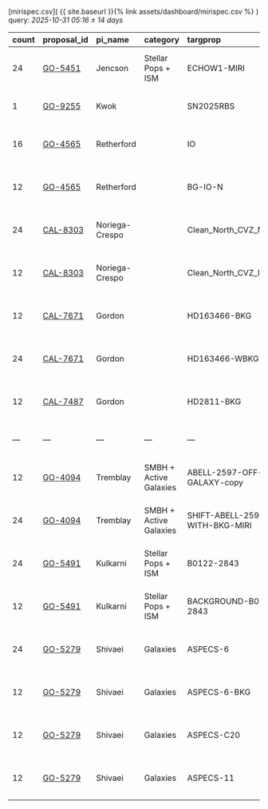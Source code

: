 
[mirispec.csv]( {{ site.baseurl }}{% link assets/dashboard/mirispec.csv %} ) query: *2025-10-31 05:16 ± 14 days*

| count   | proposal_id                                                              | pi_name        | category               | targprop                       | coords                                                                                               | exp_type   | bandpass                            | observed         | release              |
|:--------|:-------------------------------------------------------------------------|:---------------|:-----------------------|:-------------------------------|:-----------------------------------------------------------------------------------------------------|:-----------|:------------------------------------|:-----------------|:---------------------|
| 24      | [GO-5451](https://www.stsci.edu/jwst-program-info/visits/?program=5451)  | Jencson        | Stellar Pops + ISM     | ECHOW1-MIRI                    | [j231604p5821](https://www.legacysurvey.org/viewer?ra=349.01232&dec=58.34842&layer=ls-dr10&zoom=13)  | MIR_MRS    | 1L 1M 1S 2L 2M 2S 3L 3M 3S 4L 4M 4S | 2024-10-16 05:37 | 2025-10-17 16:10     |
| 1       | [GO-9255](https://www.stsci.edu/jwst-program-info/visits/?program=9255)  | Kwok           |                        | SN2025RBS                      | [j223704p3425](https://www.legacysurvey.org/viewer?ra=339.26519&dec=34.41888&layer=ls-dr10&zoom=13)  | MIR_LRS    | P750L                               | 2025-10-20 13:41 | 2025-10-20 22:57     |
| 16      | [GO-4565](https://www.stsci.edu/jwst-program-info/visits/?program=4565)  | Retherford     |                        | IO                             | [j051948p2223](https://www.legacysurvey.org/viewer?ra=79.94777&dec=22.37803&layer=ls-dr10&zoom=13)   | MIR_MRS    | 1M 1S 2M 2S 3M 3S 4M 4S             | 2024-10-22 15:46 | 2025-10-22 23:19     |
| 12      | [GO-4565](https://www.stsci.edu/jwst-program-info/visits/?program=4565)  | Retherford     |                        | BG-IO-N                        | [j051944p2224](https://www.legacysurvey.org/viewer?ra=79.94108&dec=22.40273&layer=ls-dr10&zoom=13)   | MIR_MRS    | 1L 1M 1S 2L 2M 2S 3L 3M 3S 4L 4M 4S | 2024-10-22 17:15 | 2025-10-22 23:40     |
| 24      | [CAL-8303](https://www.stsci.edu/jwst-program-info/visits/?program=8303) | Noriega-Crespo |                        | Clean_North_CVZ_MRS            | [j172256p6546](https://www.legacysurvey.org/viewer?ra=260.74108&dec=65.77031&layer=ls-dr10&zoom=13)  | MIR_MRS    | 1L 1M 1S 2L 2M 2S 3L 3M 3S 4L 4M 4S | 2025-10-22 20:18 | 2025-10-23 03:14     |
| 12      | [CAL-8303](https://www.stsci.edu/jwst-program-info/visits/?program=8303) | Noriega-Crespo |                        | Clean_North_CVZ_IMA_back       | [j172256p6546](https://www.legacysurvey.org/viewer?ra=260.74108&dec=65.77031&layer=ls-dr10&zoom=13)  | MIR_MRS    | 1L 1M 1S 2L 2M 2S 3L 3M 3S 4L 4M 4S | 2025-10-22 21:24 | 2025-10-23 03:15     |
| 12      | [CAL-7671](https://www.stsci.edu/jwst-program-info/visits/?program=7671) | Gordon         |                        | HD163466-BKG                   | [j175324p6025](https://www.legacysurvey.org/viewer?ra=268.35570&dec=60.41335&layer=ls-dr10&zoom=13)  | MIR_MRS    | 1L 1M 1S 2L 2M 2S 3L 3M 3S 4L 4M 4S | 2025-10-26 04:05 | 2025-10-26 16:37     |
| 24      | [CAL-7671](https://www.stsci.edu/jwst-program-info/visits/?program=7671) | Gordon         |                        | HD163466-WBKG                  | [j175224p6024](https://www.legacysurvey.org/viewer?ra=268.10570&dec=60.39668&layer=ls-dr10&zoom=13)  | MIR_MRS    | 1L 1M 1S 2L 2M 2S 3L 3M 3S 4L 4M 4S | 2025-10-26 04:53 | 2025-10-26 16:42     |
| 12      | [CAL-7487](https://www.stsci.edu/jwst-program-info/visits/?program=7487) | Gordon         |                        | HD2811-BKG                     | [j003120m4337](https://www.legacysurvey.org/viewer?ra=7.82698&dec=-43.61198&layer=ls-dr10&zoom=13)   | MIR_MRS    | 1L 1M 1S 2L 2M 2S 3L 3M 3S 4L 4M 4S | 2025-10-28 20:50 | 2025-10-29 04:44     |
| —       | —                                                                        | —              | —                      | —                              | —                                                                                                    | —          | —                                   | **Query**        | **2025-10-31 05:16** |
| 12      | [GO-4094](https://www.stsci.edu/jwst-program-info/visits/?program=4094)  | Tremblay       | SMBH + Active Galaxies | ABELL-2597-OFF-GALAXY-copy     | [j232520m1206](https://www.legacysurvey.org/viewer?ra=351.33150&dec=-12.10397&layer=ls-dr10&zoom=13) | MIR_MRS    | 1L 1M 1S 2L 2M 2S 3L 3M 3S 4L 4M 4S | 2024-10-31 10:44 | 2025-10-31 15:57     |
| 24      | [GO-4094](https://www.stsci.edu/jwst-program-info/visits/?program=4094)  | Tremblay       | SMBH + Active Galaxies | SHIFT-ABELL-2597-WITH-BKG-MIRI | [j232520m1207](https://www.legacysurvey.org/viewer?ra=351.33217&dec=-12.12417&layer=ls-dr10&zoom=13) | MIR_MRS    | 1L 1M 1S 2L 2M 2S 3L 3M 3S 4L 4M 4S | 2024-10-31 11:53 | 2025-10-31 16:52     |
| 24      | [GO-5491](https://www.stsci.edu/jwst-program-info/visits/?program=5491)  | Kulkarni       | Stellar Pops + ISM     | B0122-2843                     | [j012236m2843](https://www.legacysurvey.org/viewer?ra=20.65320&dec=-28.72265&layer=ls-dr10&zoom=13)  | MIR_MRS    | 1L 1M 1S 2L 2M 2S 3L 3M 3S 4L 4M 4S | 2024-11-09 22:25 | 2025-11-10 02:29     |
| 12      | [GO-5491](https://www.stsci.edu/jwst-program-info/visits/?program=5491)  | Kulkarni       | Stellar Pops + ISM     | BACKGROUND-B0122-2843          | [j012236m2843](https://www.legacysurvey.org/viewer?ra=20.65028&dec=-28.71932&layer=ls-dr10&zoom=13)  | MIR_MRS    | 1L 1M 1S 2L 2M 2S 3L 3M 3S 4L 4M 4S | 2024-11-10 01:16 | 2025-11-11 13:25     |
| 24      | [GO-5279](https://www.stsci.edu/jwst-program-info/visits/?program=5279)  | Shivaei        | Galaxies               | ASPECS-6                       | [j033240m2747](https://www.legacysurvey.org/viewer?ra=53.16612&dec=-27.78756&layer=ls-dr10&zoom=13)  | MIR_MRS    | 1L 1M 1S 2L 2M 2S 3L 3M 3S 4L 4M 4S | 2024-11-12 12:47 | 2025-11-13 00:06     |
| 12      | [GO-5279](https://www.stsci.edu/jwst-program-info/visits/?program=5279)  | Shivaei        | Galaxies               | ASPECS-6-BKG                   | [j033232m2746](https://www.legacysurvey.org/viewer?ra=53.13623&dec=-27.77200&layer=ls-dr10&zoom=13)  | MIR_MRS    | 1L 1M 1S 2L 2M 2S 3L 3M 3S 4L 4M 4S | 2024-11-12 20:39 | 2025-11-13 14:42     |
| 12      | [GO-5279](https://www.stsci.edu/jwst-program-info/visits/?program=5279)  | Shivaei        | Galaxies               | ASPECS-C20                     | [j033236m2746](https://www.legacysurvey.org/viewer?ra=53.14904&dec=-27.77433&layer=ls-dr10&zoom=13)  | MIR_MRS    | 1L 1M 1S 2L 2M 2S 3L 3M 3S 4L 4M 4S | 2024-11-13 01:51 | 2025-11-13 15:54     |
| 12      | [GO-5279](https://www.stsci.edu/jwst-program-info/visits/?program=5279)  | Shivaei        | Galaxies               | ASPECS-11                      | [j033240m2747](https://www.legacysurvey.org/viewer?ra=53.16587&dec=-27.78153&layer=ls-dr10&zoom=13)  | MIR_MRS    | 1L 1M 1S 2L 2M 2S 3L 3M 3S 4L 4M 4S | 2024-11-13 09:43 | 2025-11-14 01:35     |